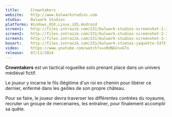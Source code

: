 ```yaml
---
title:     Crowntakers
website:   http://www.bulwarkstudios.com
studio:    Bulwark Studios
platforms: Windows,OSX,Linux,iOS,Android
screen1:   http://files.intrazik.com/231/bulwark-studios-screenshot-1-3133-493-20150420-094929.jpg
screen2:   http://files.intrazik.com/231/bulwark-studios-screenshot-2-3371-493-20150420-094929.jpg
screen3:   http://files.intrazik.com/231/bulwark-studios-screenshot-3-3373-493-20150420-094930.jpg
boxart:    http://files.intrazik.com/231/bulwark-studios-jaquette-3375-493-20150420-094930.jpg
video:     https://www.youtube.com/watch?v=sRdNGCnxGTo
release:   07/11/2014
---
```


**Crowntakers** est un tactical roguelike solo prenant place dans un univers médiéval fictif. 

Le joueur y incarne le fils illégitime d'un roi en chemin pour libérer ce dernier, enfermé dans les geôles de son propre château. 

Pour se faire, le joueur devra traverser les différentes contrées du royaume, recruter un groupe de mercenaires, les entraîner, pour finalement accomplir sa quête.